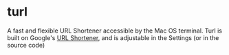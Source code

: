 # turl
A fast and flexible URL Shortener accessible by the Mac OS terminal. Turl is built on Google's [URL Shortener](https://goo.gl), and is adjustable in the Settings (or in the source code)
